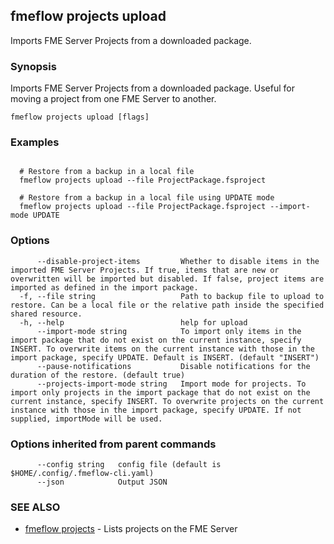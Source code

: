 ## fmeflow projects upload

Imports FME Server Projects from a downloaded package.

### Synopsis

Imports FME Server Projects from a downloaded package. Useful for moving a project from one FME Server to another.

```
fmeflow projects upload [flags]
```

### Examples

```

  # Restore from a backup in a local file
  fmeflow projects upload --file ProjectPackage.fsproject

  # Restore from a backup in a local file using UPDATE mode
  fmeflow projects upload --file ProjectPackage.fsproject --import-mode UPDATE
```

### Options

```
      --disable-project-items         Whether to disable items in the imported FME Server Projects. If true, items that are new or overwritten will be imported but disabled. If false, project items are imported as defined in the import package.
  -f, --file string                   Path to backup file to upload to restore. Can be a local file or the relative path inside the specified shared resource.
  -h, --help                          help for upload
      --import-mode string            To import only items in the import package that do not exist on the current instance, specify INSERT. To overwrite items on the current instance with those in the import package, specify UPDATE. Default is INSERT. (default "INSERT")
      --pause-notifications           Disable notifications for the duration of the restore. (default true)
      --projects-import-mode string   Import mode for projects. To import only projects in the import package that do not exist on the current instance, specify INSERT. To overwrite projects on the current instance with those in the import package, specify UPDATE. If not supplied, importMode will be used.
```

### Options inherited from parent commands

```
      --config string   config file (default is $HOME/.config/.fmeflow-cli.yaml)
      --json            Output JSON
```

### SEE ALSO

* [fmeflow projects](fmeflow_projects.md)	 - Lists projects on the FME Server

